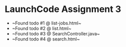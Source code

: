 # LaunchCode Assignment 3 #

- ~Found todo #1 @ list-jobs.html~
- ~Found todo #2 @ list.html~
- ~Found todo #3 @ SearchController.java~
- ~Found todo #4 @ search.html~
